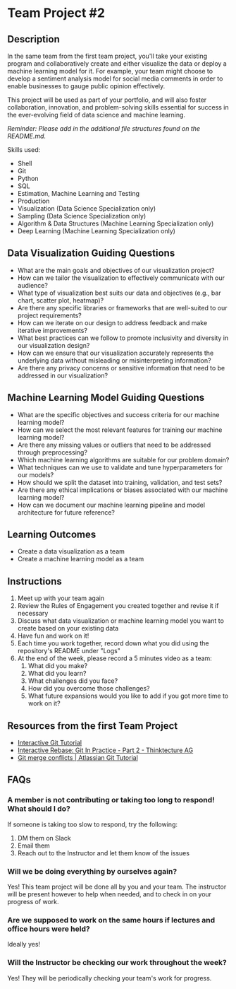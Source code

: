 # Team Project #2

## Description

In the same team from the first team project, you'll take your existing program and collaboratively create and either visualize the data or deploy a machine learning model for it. For example, your team might choose to develop a sentiment analysis model for social media comments in order to enable businesses to gauge public opinion effectively.

This project will be used as part of your portfolio, and will also foster collaboration, innovation, and problem-solving skills essential for success in the ever-evolving field of data science and machine learning.

_Reminder: Please add in the additional file structures found on the README.md._

Skills used:

* Shell
* Git
* Python
* SQL
* Estimation, Machine Learning and Testing
* Production
* Visualization (Data Science Specialization only)
* Sampling (Data Science Specialization only)
* Algorithm & Data Structures (Machine Learning Specialization only)
* Deep Learning (Machine Learning Specialization only)

## Data Visualization Guiding Questions

* What are the main goals and objectives of our visualization project?
* How can we tailor the visualization to effectively communicate with our audience?
* What type of visualization best suits our data and objectives (e.g., bar chart, scatter plot, heatmap)?
* Are there any specific libraries or frameworks that are well-suited to our project requirements?
* How can we iterate on our design to address feedback and make iterative improvements?
* What best practices can we follow to promote inclusivity and diversity in our visualization design?
* How can we ensure that our visualization accurately represents the underlying data without misleading or misinterpreting information?
* Are there any privacy concerns or sensitive information that need to be addressed in our visualization?

## Machine Learning Model Guiding Questions

* What are the specific objectives and success criteria for our machine learning model?
* How can we select the most relevant features for training our machine learning model?
* Are there any missing values or outliers that need to be addressed through preprocessing?
* Which machine learning algorithms are suitable for our problem domain?
* What techniques can we use to validate and tune hyperparameters for our models?
* How should we split the dataset into training, validation, and test sets?
* Are there any ethical implications or biases associated with our machine learning model?
* How can we document our machine learning pipeline and model architecture for future reference?

## Learning Outcomes

* Create a data visualization as a team
* Create a machine learning model as a team

## Instructions

1. Meet up with your team again
2. Review the Rules of Engagement you created together and revise it if necessary
3. Discuss what data visualization or machine learning model you want to create based on your existing data
4. Have fun and work on it!
5. Each time you work together, record down what you did using the repository's README under "Logs"
6. At the end of the week, please record a 5 minutes video as a team:
    1. What did you make?
    2. What did you learn?
    3. What challenges did you face?
    4. How did you overcome those challenges?
    5. What future expansions would you like to add if you got more time to work on it?

## Resources from the first Team Project

* [Interactive Git Tutorial](https://learngitbranching.js.org/)
* [Interactive Rebase: Git In Practice - Part 2 - Thinktecture AG](https://www.thinktecture.com/en/tools/git-interactive-rebase/)
* [Git merge conflicts | Atlassian Git Tutorial](https://www.atlassian.com/git/tutorials/using-branches/merge-conflicts#:~:text=Understanding%20merge%20conflicts,automatically%20determine%20what%20is%20correct.)

## FAQs

### A member is not contributing or taking too long to respond! What should I do?

If someone is taking too slow to respond, try the following:

1.  DM them on Slack
2.  Email them
3.  Reach out to the Instructor and let them know of the issues

### Will we be doing everything by ourselves again?

Yes! This team project will be done all by you and your team. The instructor will be present however to help when needed, and to check in on your progress of work.

### Are we supposed to work on the same hours if lectures and office hours were held?

Ideally yes!

### Will the Instructor be checking our work throughout the week?

Yes! They will be periodically checking your team's work for progress.
